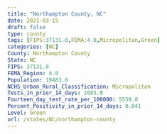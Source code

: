 ```yaml
---
title: "Northampton County, NC"
date: 2021-03-15
draft: false
type: county
tags: [FIPS:37131.0,FEMA:4.0,Micropolitan,Green]
categories: [NC]
County: Northampton County
State: NC
FIPS: 37131.0
FEMA_Region: 4.0
Population: 19483.0
NCHS_Urban_Rural_Classification: Micropolitan
Tests_in_prior_14_days: 1083.0
Fourteen_day_test_rate_per_100000: 5559.0
Percent_Positivity_in_prior_14_days: 0.041
Level: Green
url: /states/NC/northampton-county
---
```



